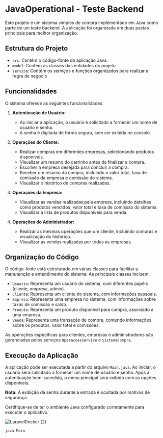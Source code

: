 # JavaOperational - Teste Backend

Este projeto é um sistema simples de compra implementado em Java como parte de um teste backend. A aplicação foi organizada em duas pastas principais para melhor organização.

## Estrutura do Projeto

- `src`: Contém o código-fonte da aplicação Java.
- `model`: Contém as classes das entidades do projeto
- `service`: Contém os serviços e funções organizados para realizar a regra de negocio

## Funcionalidades

O sistema oferece as seguintes funcionalidades:

1. **Autenticação de Usuário:**
   - Ao iniciar a aplicação, o usuário é solicitado a fornecer um nome de usuário e senha.
   - A senha é digitada de forma segura, sem ser exibida no console.

2. **Operações do Cliente:**
   - Realizar compras em diferentes empresas, selecionando produtos disponíveis.
   - Visualizar um resumo do carrinho antes de finalizar a compra.
   - Escolher a empresa desejada para concluir a compra.
   - Receber um resumo da compra, incluindo o valor total, taxa de comissão da empresa e comissão do sistema.
   - Visualizar o histórico de compras realizadas.

3. **Operações da Empresa:**
   - Visualizar as vendas realizadas pela empresa, incluindo detalhes como produtos vendidos, valor total e taxa de comissão do sistema.
   - Visualizar a lista de produtos disponíveis para venda.

4. **Operações do Administrador:**
   - Realizar as mesmas operações que um cliente, incluindo compras e visualização do histórico.
   - Visualizar as vendas realizadas por todas as empresas.

## Organização do Código

O código-fonte está estruturado em várias classes para facilitar a manutenção e entendimento do sistema. As principais classes incluem:
- `Usuario`: Representa um usuário do sistema, com diferentes papéis (cliente, empresa, admin).
- `Cliente`: Representa um cliente do sistema, com informações pessoais.
- `Empresa`: Representa uma empresa no sistema, com informações sobre taxas de comissão e saldo.
- `Produto`: Representa um produto disponível para compra, associado a uma empresa.
- `Venda`: Representa uma transação de compra, contendo informações sobre os produtos, valor total e comissões.

As operações específicas para clientes, empresas e administradores são gerenciadas pelos serviços `OperacoesService` e `SistemaCompra`.

## Execução da Aplicação

A aplicação pode ser executada a partir do arquivo `Main.java`. Ao iniciar, o usuário será solicitado a fornecer um nome de usuário e senha. Após a autenticação bem-sucedida, o menu principal será exibido com as opções disponíveis.

**Nota:** A exibição da senha durante a entrada é ocultada por motivos de segurança.

Certifique-se de ter o ambiente Java configurado corretamente para executar o aplicativo.


![LaravelDocker (2)](https://github.com/GabrielR4SH/JavaOperational/assets/59832080/0f324bb6-a014-49b2-8c95-5cbfb20bf22c)


```bash
java Main

